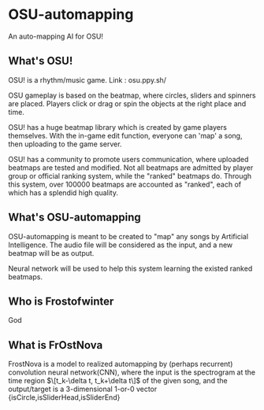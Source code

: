 # OSU-automapping
An auto-mapping AI for OSU!

## What's OSU!

OSU! is a rhythm/music game. Link : osu.ppy.sh/

OSU gameplay is based on the beatmap, where circles, sliders and spinners are placed. Players click or drag or spin the objects at the right place and time.

OSU! has a huge beatmap library which is created by game players themselves. With the in-game edit function, everyone can 'map' a song, then uploading to the game server.

OSU! has a community to promote users communication, where uploaded beatmaps are tested and modified. Not all beatmaps are admitted by player group or official ranking system, while the "ranked" beatmaps do. Through this system, over 100000 beatmaps are accounted as "ranked", each of which has a splendid high quality.

## What's OSU-automapping

OSU-automapping is meant to be created to "map" any songs by Artificial Intelligence. The audio file will be considered as the input, and a new beatmap will be as output.

Neural network will be used to help this system learning the existed ranked beatmaps.

## Who is Frostofwinter

God

## What is FrOstNova

FrostNova is a model to realized automapping by (perhaps recurrent) convolution neural network(CNN), where the input is the spectrogram at the time region $\[t_k-\delta t, t_k+\delta t\]$ of the given song, and the output/target is a 3-dimensional 1-or-0 vector \{isCircle,isSliderHead,isSliderEnd\}
